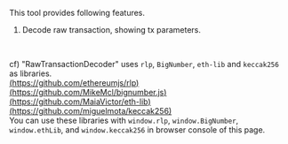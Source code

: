 This tool provides following features.  
1. Decode raw transaction, showing tx parameters.  
<br />

cf) "RawTransactionDecoder" uses `rlp`, `BigNumber`, `eth-lib` and `keccak256` as libraries.  
[(https://github.com/ethereumjs/rlp)](https://github.com/ethereumjs/rlp)  
[(https://github.com/MikeMcl/bignumber.js)](https://github.com/MikeMcl/bignumber.js)  
[(https://github.com/MaiaVictor/eth-lib)](https://github.com/MaiaVictor/eth-lib)  
[(https://github.com/miguelmota/keccak256)](https://github.com/miguelmota/keccak256)  
You can use these libraries with `window.rlp`, `window.BigNumber`, `window.ethLib`, and `window.keccak256` in browser console of this page.
